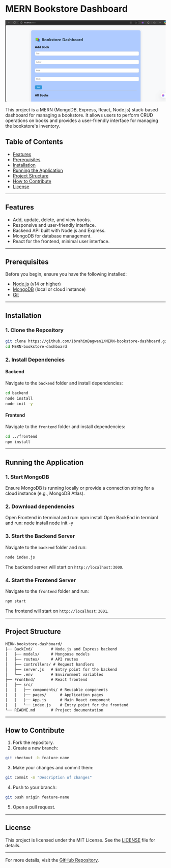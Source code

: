 # MERN Bookstore Dashboard
![Dashboard Preview](User_Interface.png)

This project is a MERN (MongoDB, Express, React, Node.js) stack-based dashboard for managing a bookstore. It allows users to perform CRUD operations on books and provides a user-friendly interface for managing the bookstore's inventory.  

## Table of Contents
- [Features](#features)
- [Prerequisites](#prerequisites)
- [Installation](#installation)
- [Running the Application](#running-the-application)
- [Project Structure](#project-structure)
- [How to Contribute](#how-to-contribute)
- [License](#license)

---

## Features
- Add, update, delete, and view books.
- Responsive and user-friendly interface.
- Backend API built with Node.js and Express.
- MongoDB for database management.
- React for the frontend, minimal user interface.

---

## Prerequisites
Before you begin, ensure you have the following installed:
- [Node.js](https://nodejs.org/) (v14 or higher)
- [MongoDB](https://www.mongodb.com/) (local or cloud instance)
- [Git](https://git-scm.com/)

---

## Installation

### 1. Clone the Repository
```bash
git clone https://github.com/IbrahimBagwan1/MERN-bookstore-dashboard.git
cd MERN-bookstore-dashboard
```

### 2. Install Dependencies
#### Backend
Navigate to the `backend` folder and install dependencies:
```bash
cd backend
node install
node init -y
```

#### Frontend
Navigate to the `frontend` folder and install dependencies:
```bash
cd ../frontend
npm install
```

---

## Running the Application

### 1. Start MongoDB
Ensure MongoDB is running locally or provide a connection string for a cloud instance (e.g., MongoDB Atlas).

### 2. Download dependencies
Open Frontend in terminal and run:  npm install
Open BackEnd in termianl and run: 
node install
node init -y

### 3. Start the Backend Server
Navigate to the `backend` folder and run:
```bash
node index.js
```
The backend server will start on `http://localhost:3000`.

### 4. Start the Frontend Server
Navigate to the `frontend` folder and run:
```bash
npm start
```
The frontend will start on `http://localhost:3001`.

---

## Project Structure
```
MERN-bookstore-dashboard/
├── BackEnd/        # Node.js and Express backend
│   ├── models/     # Mongoose models
│   ├── routes/     # API routes
│   ├── controllers/ # Request handlers
│   ├── server.js   # Entry point for the backend
│   └── .env        # Environment variables
├── FrontEnd/       # React frontend
│   ├── src/
│   │   ├── components/ # Reusable components
│   │   ├── pages/      # Application pages
│   │   ├── App.js      # Main React component
│   │   └── index.js    # Entry point for the frontend
└── README.md       # Project documentation
```

---

## How to Contribute
1. Fork the repository.
2. Create a new branch:
  ```bash
  git checkout -b feature-name
  ```
3. Make your changes and commit them:
  ```bash
  git commit -m "Description of changes"
  ```
4. Push to your branch:
  ```bash
  git push origin feature-name
  ```
5. Open a pull request.

---

## License
This project is licensed under the MIT License. See the [LICENSE](LICENSE) file for details.

---

For more details, visit the [GitHub Repository](https://github.com/IbrahimBagwan1/MERN-bookstore-dashboard.git).
